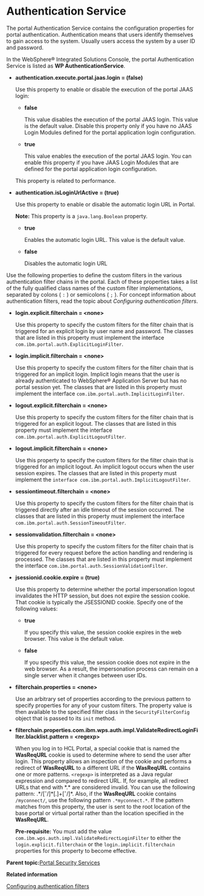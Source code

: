 # Authentication Service 

The portal Authentication Service contains the configuration properties for portal authentication. Authentication means that users identify themselves to gain access to the system. Usually users access the system by a user ID and password.

In the WebSphere® Integrated Solutions Console, the portal Authentication Service is listed as **WP AuthenticationService**.

-   **authentication.execute.portal.jaas.login = \(false\)**

    Use this property to enable or disable the execution of the portal JAAS login:

    -   **false**

        This value disables the execution of the portal JAAS login. This value is the default value. Disable this property only if you have no JAAS Login Modules defined for the portal application login configuration.

    -   **true**

        This value enables the execution of the portal JAAS login. You can enable this property if you have JAAS Login Modules that are defined for the portal application login configuration.

    This property is related to performance.

-   **authentication.isLoginUrlActive = \(true\)**

    Use this property to enable or disable the automatic login URL in Portal.

    **Note:** This property is a `java.lang.Boolean` property.

    -   **true**

        Enables the automatic login URL. This value is the default value.

    -   **false**

        Disables the automatic login URL


Use the following properties to define the custom filters in the various authentication filter chains in the portal. Each of these properties takes a list of the fully qualified class names of the custom filter implementations, separated by colons \( `:` \) or semicolons \( `;` \). For concept information about authentication filters, read the topic about *Configuring authentication filters*.

-   **login.explicit.filterchain = <none\>**

    Use this property to specify the custom filters for the filter chain that is triggered for an explicit login by user name and password. The classes that are listed in this property must implement the interface `com.ibm.portal.auth.ExplicitLoginFilter`.

-   **login.implicit.filterchain = <none\>**

    Use this property to specify the custom filters for the filter chain that is triggered for an implicit login. Implicit login means that the user is already authenticated to WebSphere® Application Server but has no portal session yet. The classes that are listed in this property must implement the interface `com.ibm.portal.auth.ImplicitLoginFilter`.

-   **logout.explicit.filterchain = <none\>**

    Use this property to specify the custom filters for the filter chain that is triggered for an explicit logout. The classes that are listed in this property must implement the interface `com.ibm.portal.auth.ExplicitLogoutFilter`.

-   **logout.implicit.filterchain = <none\>**

    Use this property to specify the custom filters for the filter chain that is triggered for an implicit logout. An implicit logout occurs when the user session expires. The classes that are listed in this property must implement the `interface com.ibm.portal.auth.ImplicitLogoutFilter`.

-   **sessiontimeout.filterchain = <none\>**

    Use this property to specify the custom filters for the filter chain that is triggered directly after an idle timeout of the session occurred. The classes that are listed in this property must implement the interface `com.ibm.portal.auth.SessionTimeoutFilter`.

-   **sessionvalidation.filterchain = <none\>**

    Use this property to specify the custom filters for the filter chain that is triggered for every request before the action handling and rendering is processed. The classes that are listed in this property must implement the interface `com.ibm.portal.auth.SessionValidationFilter`.

-   **jsessionid.cookie.expire = \(true\)**

    Use this property to determine whether the portal impersonation logout invalidates the HTTP session, but does not expire the session cookie. That cookie is typically the JSESSIONID cookie. Specify one of the following values:

    -   **true**

        If you specify this value, the session cookie expires in the web browser. This value is the default value.

    -   **false**

        If you specify this value, the session cookie does not expire in the web browser. As a result, the impersonation process can remain on a single server when it changes between user IDs.

-   **filterchain.properties = <none\>**

    Use an arbitrary set of properties according to the previous pattern to specify properties for any of your custom filters. The property value is then available to the specified filter class in the `SecurityFilterConfig` object that is passed to its `init` method.

-   **filterchain.properties.com.ibm.wps.auth.impl.ValidateRedirectLoginFilter.blacklist.pattern = <regexp\>**

    When you log in to HCL Portal, a special cookie that is named the **WasReqURL** cookie is used to determine where to send the user after login. This property allows an inspection of the cookie and performs a redirect of **WasReqURL** to a different URL if the **WasReqURL** contains one or more patterns. `<regexp>` is interpreted as a Java regular expression and compared to redirect URL. If, for example, all redirect URLs that end with \*.\* are considered invalid. You can use the following pattern: .\*/\[ˆ/\]\*\[.\]+\[ˆ/\]\*. Also, if the **WasReqURL** cookie contains `/myconnect/`, use the following pattern `.*myconnect.*`. If the pattern matches from this property, the user is sent to the root location of the base portal or virtual portal rather than the location specified in the **WasReqURL**.

    **Pre-requisite:** You must add the value `com.ibm.wps.auth.impl.ValidateRedirectLoginFilter` to either the `login.explicit.filterchain` or the `login.implicit.filterchain` properties for this property to become effective.


**Parent topic:**[Portal Security Services ](../admin-system/srvcfgref_secy.md)

**Related information**  


[Configuring authentication filters ](../admin-system/adauthflt.md)

